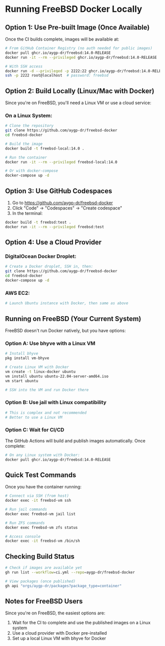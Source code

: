 # Running FreeBSD Docker Locally

## Option 1: Use Pre-built Image (Once Available)

Once the CI builds complete, images will be available at:
```bash
# From GitHub Container Registry (no auth needed for public images)
docker pull ghcr.io/aygp-dr/freebsd:14.0-RELEASE
docker run -it --rm --privileged ghcr.io/aygp-dr/freebsd:14.0-RELEASE

# With SSH access
docker run -d --privileged -p 2222:22 ghcr.io/aygp-dr/freebsd:14.0-RELEASE
ssh -p 2222 root@localhost  # password: freebsd
```

## Option 2: Build Locally (Linux/Mac with Docker)

Since you're on FreeBSD, you'll need a Linux VM or use a cloud service:

### On a Linux System:
```bash
# Clone the repository
git clone https://github.com/aygp-dr/freebsd-docker
cd freebsd-docker

# Build the image
docker build -t freebsd-local:14.0 .

# Run the container
docker run -it --rm --privileged freebsd-local:14.0

# Or with docker-compose
docker-compose up -d
```

## Option 3: Use GitHub Codespaces

1. Go to https://github.com/aygp-dr/freebsd-docker
2. Click "Code" → "Codespaces" → "Create codespace"
3. In the terminal:
```bash
docker build -t freebsd:test .
docker run -it --rm --privileged freebsd:test
```

## Option 4: Use a Cloud Provider

### DigitalOcean Docker Droplet:
```bash
# Create a Docker droplet, SSH in, then:
git clone https://github.com/aygp-dr/freebsd-docker
cd freebsd-docker
docker-compose up -d
```

### AWS EC2:
```bash
# Launch Ubuntu instance with Docker, then same as above
```

## Running on FreeBSD (Your Current System)

FreeBSD doesn't run Docker natively, but you have options:

### Option A: Use bhyve with a Linux VM
```bash
# Install bhyve
pkg install vm-bhyve

# Create Linux VM with Docker
vm create -t linux-docker ubuntu
vm install ubuntu ubuntu-22.04-server-amd64.iso
vm start ubuntu

# SSH into the VM and run Docker there
```

### Option B: Use jail with Linux compatibility
```bash
# This is complex and not recommended
# Better to use a Linux VM
```

### Option C: Wait for CI/CD
The GitHub Actions will build and publish images automatically. Once complete:
```bash
# On any Linux system with Docker:
docker pull ghcr.io/aygp-dr/freebsd:14.0-RELEASE
```

## Quick Test Commands

Once you have the container running:
```bash
# Connect via SSH (from host)
docker exec -it freebsd-vm ssh

# Run jail commands
docker exec freebsd-vm jail list

# Run ZFS commands  
docker exec freebsd-vm zfs status

# Access console
docker exec -it freebsd-vm /bin/sh
```

## Checking Build Status

```bash
# Check if images are available yet
gh run list --workflow=ci.yml --repo=aygp-dr/freebsd-docker

# View packages (once published)
gh api "orgs/aygp-dr/packages?package_type=container"
```

## Notes for FreeBSD Users

Since you're on FreeBSD, the easiest options are:
1. Wait for the CI to complete and use the published images on a Linux system
2. Use a cloud provider with Docker pre-installed
3. Set up a local Linux VM with bhyve for Docker